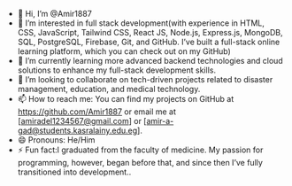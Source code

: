 - 👋 Hi, I’m @Amir1887
- 👀 I’m interested in full stack development(with experience in HTML, CSS, JavaScript, Tailwind CSS, React JS, Node.js, Express.js, MongoDB, SQL, PostgreSQL, Firebase, Git, and GitHub. I’ve built a full-stack online learning platform, which you can check out on my GitHub)
- 🌱 I’m currently learning more advanced backend technologies and cloud solutions to enhance my full-stack development skills.
- 💞️ I’m looking to collaborate on tech-driven projects related to disaster management, education, and medical technology.
- 📫 How to reach me: You can find my projects on GitHub at https://github.com/Amir1887 or email me at [amiradel1234567@gmail.com] or [amir-a-gad@students.kasralainy.edu.eg].
- 😄 Pronouns: He/Him
- ⚡ Fun fact:I graduated from the faculty of medicine. My passion for programming, however, began before that, and since then I’ve fully transitioned into development..


<!---
Amir1887/Amir1887 is a ✨ special ✨ repository because its `README.md` (this file) appears on your GitHub profile.
You can click the Preview link to take a look at your changes.
--->
